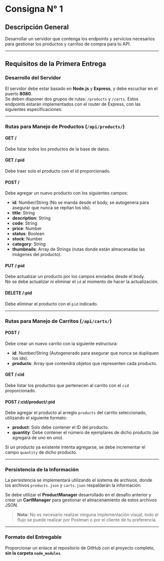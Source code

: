 # Consigna N° 1

## Descripción General

Desarrollar un servidor que contenga los endpoints y servicios necesarios para gestionar los productos y carritos de compra para tu API.

---

## Requisitos de la Primera Entrega

### Desarrollo del Servidor

El servidor debe estar basado en **Node.js** y **Express**, y debe escuchar en el puerto **8080**.  
Se deben disponer dos grupos de rutas: `/products` y `/carts`. Estos endpoints estarán implementados con el router de Express, con las siguientes especificaciones:

---

### Rutas para Manejo de Productos (`/api/products/`)

#### **GET /**

Debe listar todos los productos de la base de datos.

#### **GET /:pid**

Debe traer solo el producto con el id proporcionado.

#### **POST /**

Debe agregar un nuevo producto con los siguientes campos:

- **id**: Number/String (No se manda desde el body, se autogenera para asegurar que nunca se repitan los ids).
- **title**: String
- **description**: String
- **code**: String
- **price**: Number
- **status**: Boolean
- **stock**: Number
- **category**: String
- **thumbnails**: Array de Strings (rutas donde están almacenadas las imágenes del producto).

#### **PUT /:pid**

Debe actualizar un producto por los campos enviados desde el body.  
No se debe actualizar ni eliminar el `id` al momento de hacer la actualización.

#### **DELETE /:pid**

Debe eliminar el producto con el `pid` indicado.

---

### Rutas para Manejo de Carritos (`/api/carts/`)

#### **POST /**

Debe crear un nuevo carrito con la siguiente estructura:

- **id**: Number/String (Autogenerado para asegurar que nunca se dupliquen los ids).
- **products**: Array que contendrá objetos que representen cada producto.

#### **GET /:cid**

Debe listar los productos que pertenecen al carrito con el `cid` proporcionado.

#### **POST /:cid/product/:pid**

Debe agregar el producto al arreglo `products` del carrito seleccionado, utilizando el siguiente formato:

- **product**: Solo debe contener el ID del producto.
- **quantity**: Debe contener el número de ejemplares de dicho producto (se agregará de uno en uno).

Si un producto ya existente intenta agregarse, se debe incrementar el campo `quantity` de dicho producto.

---

### Persistencia de la Información

La persistencia se implementará utilizando el sistema de archivos, donde los archivos `products.json` y `carts.json` respaldarán la información.

Se debe utilizar el **ProductManager** desarrollado en el desafío anterior y crear un **CartManager** para gestionar el almacenamiento de estos archivos JSON.

> **Nota:** No es necesario realizar ninguna implementación visual, todo el flujo se puede realizar por Postman o por el cliente de tu preferencia.

---

### Formato del Entregable

Proporcionar un enlace al repositorio de GitHub con el proyecto completo, **sin la carpeta `node_modules`**.

